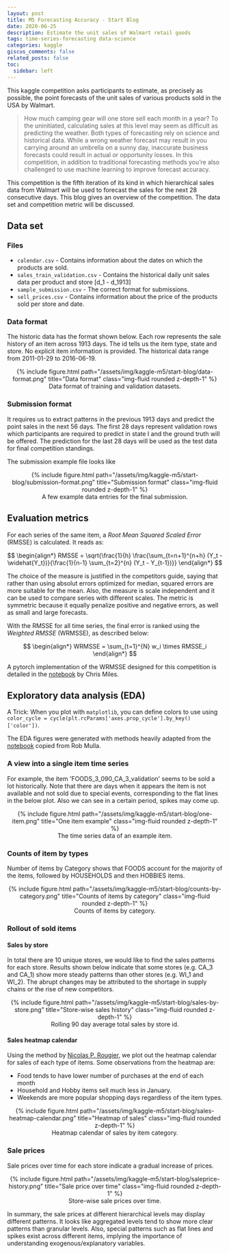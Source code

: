 ```yaml
---
layout: post
title: M5 Forecasting Accuracy - Start Blog
date: 2020-06-25
description: Estimate the unit sales of Walmart retail goods
tags: time-series-forecasting data-science
categories: kaggle
giscus_comments: false
related_posts: false
toc:
  sidebar: left
---
```


This kaggle competition asks participants to estimate, as precisely as possible, the point forecasts of the unit sales of various products sold in the USA by Walmart.

>How much camping gear will one store sell each month in a year? To the uninitiated, calculating sales at this level may seem as difficult as predicting the weather. Both types of forecasting rely on science and historical data. While a wrong weather forecast may result in you carrying around an umbrella on a sunny day, inaccurate business forecasts could result in actual or opportunity losses. In this competition, in addition to traditional forecasting methods you’re also challenged to use machine learning to improve forecast accuracy.

This competition is the fifth iteration of its kind in which hierarchical sales data from Walmart will be used to forecast the sales for the next 28 consecutive days. This blog gives an overview of the competition. The data set and competition metric will be discussed.

## Data set

### Files

- `calendar.csv` - Contains information about the dates on which the products are sold.
- `sales_train_validation.csv` - Contains the historical daily unit sales data per product and store [d_1 - d_1913]
- `sample_submission.csv` - The correct format for submissions.
- `sell_prices.csv` - Contains information about the price of the products sold per store and date.

### Data format

The historic data has the format shown below. Each row represents the sale history of an item across 1913 days. The id tells us the item type, state and store. No explicit item information is provided. The historical data range from 2011-01-29 to 2016-06-19.

<div class="img-div" markdown="0" style="text-align:center">
  {% include figure.html path="/assets/img/kaggle-m5/start-blog/data-format.png" title="Data format" class="img-fluid rounded z-depth-1" %}
  <figcaption>Data format of training and validation datasets.</figcaption>
</div>



### Submission format

It requires us to extract patterns in the previous 1913 days and predict the point sales in the next 56 days. The first 28 days represent validation rows which participants are required to predict in state I and the ground truth will be offered. The prediction for the last 28 days will be used as the test data for final competition standings.

The submission example file looks like

<div class="img-div" markdown="0" style="text-align:center">
  {% include figure.html path="/assets/img/kaggle-m5/start-blog/submission-format.png" title="Submission format" class="img-fluid rounded z-depth-1" %}
  <figcaption>A few example data entries for the final submission.</figcaption>
</div>

## Evaluation metrics

For each series of the same item, a *Root Mean Squared Scaled Error* (RMSSE) is calculated. It reads as:

$$
\begin{align*}
RMSSE = \sqrt{\frac{1}{h} \frac{\sum_{t=n+1}^{n+h} (Y_t - \widehat{Y_t})}{\frac{1}{n-1} \sum_{t=2}^{n} (Y_t - Y_{t-1})}}
\end{align*}
$$

The choice of the measure is justified in the competitors guide, saying that rather than using absolut errors optimized for median, squared errors are more suitable for the mean. Also, the measure is scale independent and it can be used to compare series with different scales. The metric is symmetric because it equally penalize positive and negative errors, as well as small and large forecasts.

With the RMSSE for all time series, the final error is ranked using the *Weighted RMSSE* (WRMSSE), as described below:

$$
\begin{align*}
WRMSSE = \sum_{t=1}^{N} w_i \times RMSSE_i
\end{align*}
$$


A pytorch implementation of the WRMSSE designed for this competition is detailed in the [notebook](https://www.kaggle.com/code/chrisrichardmiles/weights-and-scales-for-the-past-2-years/notebook) by Chris Miles.


## Exploratory data analysis (EDA)

A Trick: When you plot with `matplotlib`, you can define colors to use using `color_cycle = cycle(plt.rcParams['axes.prop_cycle'].by_key()['color'])`.

The EDA figures were generated with methods heavily adapted from the [notebook](https://www.kaggle.com/code/robikscube/m5-forecasting-starter-data-exploration) copied from Rob Mulla.

### A view into a single item time series

For example, the item 'FOODS_3_090_CA_3_validation' seems to be sold a lot historically. Note that there are days when it appears the item is not available and not sold due to special events, corresponding to the flat lines in the below plot. Also we can see in a certain period, spikes may come up.

<div class="img-div" markdown="0" style="text-align:center">
  {% include figure.html path="/assets/img/kaggle-m5/start-blog/one-item.png" title="One item example" class="img-fluid rounded z-depth-1" %}
  <figcaption>The time series data of an example item.</figcaption>
</div>



### Counts of item by types

Number of items by Category shows that FOODS account for the majority of the items, followed by HOUSEHOLDS and then HOBBIES items.

<div class="img-div" markdown="0" style="text-align:center">
  {% include figure.html path="/assets/img/kaggle-m5/start-blog/counts-by-category.png" title="Counts of items by category" class="img-fluid rounded z-depth-1" %}
  <figcaption>Counts of items by category.</figcaption>
</div>


### Rollout of sold items

#### Sales by store

In total there are 10 unique stores, we would like to find the sales patterns for each store. Results shown below indicate that some stores (e.g. CA_3 and CA_1) show more steady patterns than other stores (e.g. WI_1 and WI_2). The abrupt changes may be attributed to the shortage in supply chains or the rise of new competitors.

<div class="img-div" markdown="0" style="text-align:center">
  {% include figure.html path="/assets/img/kaggle-m5/start-blog/sales-by-store.png" title="Store-wise sales history" class="img-fluid rounded z-depth-1" %}
  <figcaption>Rolling 90 day average total sales by store id.</figcaption>
</div>

#### Sales heatmap calendar

Using the method by [Nicolas P. Rougier](https://github.com/rougier), we plot out the heatmap calendar for sales of each type of items. Some observations from the heatmap are:

- Food tends to have lower number of purchases at the end of each month
- Household and Hobby items sell much less in January.
- Weekends are more popular shopping days regardless of the item types.

<div class="img-div" markdown="0" style="text-align:center">
  {% include figure.html path="/assets/img/kaggle-m5/start-blog/sales-heatmap-calendar.png" title="Heatmap of sales" class="img-fluid rounded z-depth-1" %}
  <figcaption>Heatmap calendar of sales by item category.</figcaption>
</div>

### Sale prices

Sale prices over time for each store indicate a gradual increase of prices.

<div class="img-div" markdown="0" style="text-align:center">
  {% include figure.html path="/assets/img/kaggle-m5/start-blog/saleprice-history.png" title="Sale price over time" class="img-fluid rounded z-depth-1" %}
  <figcaption>Store-wise sale prices over time.</figcaption>
</div>


In summary, the sale prices at different hierarchical levels may display different patterns. It looks like aggregated levels tend to show more clear patterns than granular levels. Also, special patterns such as flat lines and spikes exist across different items, implying the importance of understanding exogenous/explanatory variables.